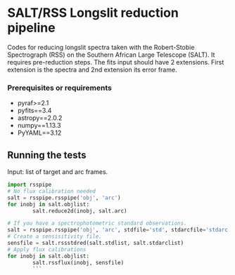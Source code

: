 # SALT/RSS Longslit reduction pipelineCodes for reducing longslit spectra taken with the Robert-Stobie Spectrograph (RSS) on the Southern African Large Telescope (SALT). It requires pre-reduction steps. The fits input should have 2 extensions. First extension is the spectra and 2nd extension its error frame.  ### Prerequisites or requirements- pyraf>=2.1- pyfits==3.4- astropy==2.0.2- numpy==1.13.3- PyYAML==3.12## Running the testsInput: list of target and arc frames.``` pythonimport rsspipe # No flux calibration neededsalt = rsspipe.rsspipe('obj', 'arc')for inobj in salt.objlist:        salt.reduce2d(inobj, salt.arc)# If you have a spectrophotometric standard observations. salt = rsspipe.rsspipe('obj', 'arc', stdfile='std', stdarcfile='stdarc')# Create a sensisitivity file.sensfile = salt.rssstdred(salt.stdlist, salt.stdarclist)# Apply flux calibrationsfor inobj in salt.objlist:        salt.rssflux(inobj, sensfile)        ```